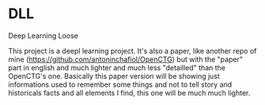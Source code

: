 # DLL
Deep Learning Loose

This project is a deepl learning project. It's also a paper, like another repo of mine (https://github.com/antoninchafiol/OpenCTG) but with the "paper" part in english and much lighter and much less "detailled" than the OpenCTG's one.
Basically this paper version will be showing just informations used to remember some things and not to tell story and historicals facts and all elements I find, this one will be much much lighter.



